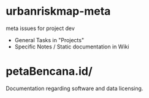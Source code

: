 # urbanriskmap-meta
meta issues for project dev
- General Tasks in "Projects"
- Specific Notes / Static documentation in Wiki

# petaBencana.id/
Documentation regarding software and data licensing.
